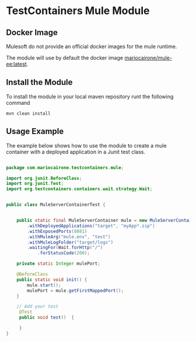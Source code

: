 # TestContainers Mule Module

## Docker Image

Mulesoft do not provide an official docker images for the mule runtime.

The module will use by default the docker image [mariocairone/mule-ee:latest](https://cloud.docker.com/repository/docker/mariocairone/mule-ee).

## Install the Module

To install the module in your local maven repository runt the following command

```shell
mvn clean install
```

## Usage Example

The example below shows how to use the module to create a mule container with a deployed application in a Junit test class.

```java

package com.mariocairone.testcontainers.mule;

import org.junit.BeforeClass;
import org.junit.Test;
import org.testcontainers.containers.wait.strategy.Wait;


public class MuleServerContainerTest {


	public static final MuleServerContainer mule = new MuleServerContainer()
		.withDeployedApplications("target", "myApp*.zip")
		.withExposedPorts(8081)
		.withMuleArg("mule.env", "test")
		.withMuleLogFolder("target/logs")
		.waitingFor(Wait.forHttp("/")
			.forStatusCode(200);

	private static Integer mulePort;

	@BeforeClass
	public static void init() {
		mule.start();
		mulePort = mule.getFirstMappedPort();
	}

	// Add your test
	 @Test
	 public void test()  {

	 }
}

```
